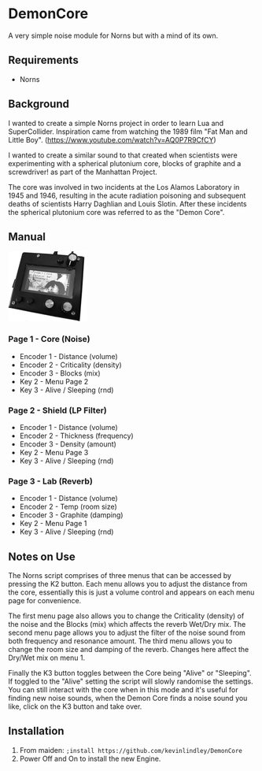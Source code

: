 # DemonCore
A very simple noise module for Norns but with a mind of its own.

## Requirements
* Norns

## Background
I wanted to create a simple Norns project in order to learn Lua and 
SuperCollider. Inspiration came from watching the 1989 film "Fat Man and Little Boy".
(https://www.youtube.com/watch?v=AQ0P7R9CfCY)

I wanted to create a similar sound to that created when scientists 
were experimenting with a spherical plutonium core, blocks of graphite 
and a screwdriver! as part of the Manhattan Project.

The core was involved in two incidents at the Los Alamos Laboratory 
in 1945 and 1946, resulting in the acute radiation poisoning and 
subsequent deaths of scientists Harry Daghlian and Louis Slotin. 
After these incidents the spherical plutonium core was referred to 
as the "Demon Core".
## Manual
![alt text](https://github.com/kevinlindley/DemonCore/blob/55c5bdccfdd51665a203fefc01973fa4af2d7787/DemonCoreSmall.png "Demon Core running on a Norns Shield")
### Page 1 -  Core  (Noise)
* Encoder 1 - Distance     (volume)
* Encoder 2 - Criticality  (density)
* Encoder 3 - Blocks       (mix)
* Key 2 - Menu Page 2
* Key 3 - Alive / Sleeping (rnd)
### Page 2 - Shield (LP Filter)
* Encoder 1 - Distance   (volume)    
* Encoder 2 - Thickness (frequency) 
* Encoder 3 - Density   (amount)    
* Key 2 - Menu Page 3
* Key 3 - Alive / Sleeping (rnd)
### Page 3 - Lab (Reverb)
* Encoder 1 - Distance   (volume)
* Encoder 2 - Temp      (room size)
* Encoder 3 - Graphite  (damping)
* Key 2 - Menu Page 1
* Key 3 - Alive / Sleeping (rnd)
## Notes on Use
The Norns script comprises of three menus that can be accessed
by pressing the K2 button.
Each menu allows you to adjust the distance from the core,
essentially this is just a volume control and appears on each
menu page for convenience.

The first menu page also allows you to change the Criticality
(density) of the noise and the Blocks (mix) which affects the
reverb Wet/Dry mix. 
The second menu page allows you to adjust the filter of the
noise sound from both frequency and resonance amount.
The third menu allows you to change the room size and damping
of the reverb. Changes here affect the Dry/Wet mix on menu 1.

Finally the K3 button toggles between the Core being "Alive"
or "Sleeping". If toggled to the "Alive" setting the script
will slowly randomise the settings.
You can still interact with the core when in this mode and it's 
useful for finding new noise sounds, when the Demon Core finds 
a noise sound you like, click on the K3 button and take over.
## Installation
1. From maiden:
```;install https://github.com/kevinlindley/DemonCore```
2. Power Off and On to install the new Engine.
